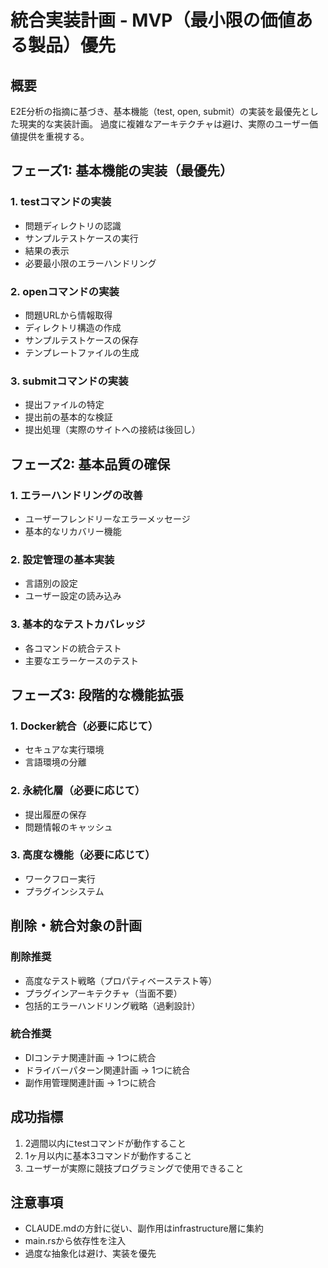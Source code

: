 # 統合実装計画 - MVP（最小限の価値ある製品）優先

## 概要
E2E分析の指摘に基づき、基本機能（test, open, submit）の実装を最優先とした現実的な実装計画。
過度に複雑なアーキテクチャは避け、実際のユーザー価値提供を重視する。

## フェーズ1: 基本機能の実装（最優先）

### 1. testコマンドの実装
- 問題ディレクトリの認識
- サンプルテストケースの実行
- 結果の表示
- 必要最小限のエラーハンドリング

### 2. openコマンドの実装
- 問題URLから情報取得
- ディレクトリ構造の作成
- サンプルテストケースの保存
- テンプレートファイルの生成

### 3. submitコマンドの実装
- 提出ファイルの特定
- 提出前の基本的な検証
- 提出処理（実際のサイトへの接続は後回し）

## フェーズ2: 基本品質の確保

### 1. エラーハンドリングの改善
- ユーザーフレンドリーなエラーメッセージ
- 基本的なリカバリー機能

### 2. 設定管理の基本実装
- 言語別の設定
- ユーザー設定の読み込み

### 3. 基本的なテストカバレッジ
- 各コマンドの統合テスト
- 主要なエラーケースのテスト

## フェーズ3: 段階的な機能拡張

### 1. Docker統合（必要に応じて）
- セキュアな実行環境
- 言語環境の分離

### 2. 永続化層（必要に応じて）
- 提出履歴の保存
- 問題情報のキャッシュ

### 3. 高度な機能（必要に応じて）
- ワークフロー実行
- プラグインシステム

## 削除・統合対象の計画

### 削除推奨
- 高度なテスト戦略（プロパティベーステスト等）
- プラグインアーキテクチャ（当面不要）
- 包括的エラーハンドリング戦略（過剰設計）

### 統合推奨
- DIコンテナ関連計画 → 1つに統合
- ドライバーパターン関連計画 → 1つに統合
- 副作用管理関連計画 → 1つに統合

## 成功指標
1. 2週間以内にtestコマンドが動作すること
2. 1ヶ月以内に基本3コマンドが動作すること
3. ユーザーが実際に競技プログラミングで使用できること

## 注意事項
- CLAUDE.mdの方針に従い、副作用はinfrastructure層に集約
- main.rsから依存性を注入
- 過度な抽象化は避け、実装を優先
